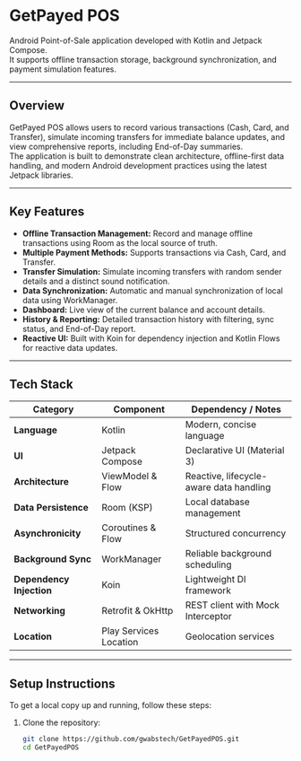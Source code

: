 # GetPayed POS

Android Point-of-Sale application developed with Kotlin and Jetpack Compose.  
It supports offline transaction storage, background synchronization, and payment simulation features.

---

## Overview

GetPayed POS allows users to record various transactions (Cash, Card, and Transfer), simulate incoming transfers for immediate balance updates, and view comprehensive reports, including End-of-Day summaries.  
The application is built to demonstrate clean architecture, offline-first data handling, and modern Android development practices using the latest Jetpack libraries.

---

## Key Features

- **Offline Transaction Management:** Record and manage offline transactions using Room as the local source of truth.  
- **Multiple Payment Methods:** Supports transactions via Cash, Card, and Transfer.  
- **Transfer Simulation:** Simulate incoming transfers with random sender details and a distinct sound notification.  
- **Data Synchronization:** Automatic and manual synchronization of local data using WorkManager.  
- **Dashboard:** Live view of the current balance and account details.  
- **History & Reporting:** Detailed transaction history with filtering, sync status, and End-of-Day report.  
- **Reactive UI:** Built with Koin for dependency injection and Kotlin Flows for reactive data updates.

---

## Tech Stack

| Category              | Component               | Dependency / Notes                     |
|-----------------------|------------------------|----------------------------------------|
| **Language**          | Kotlin                 | Modern, concise language               |
| **UI**                | Jetpack Compose        | Declarative UI (Material 3)            |
| **Architecture**      | ViewModel & Flow       | Reactive, lifecycle-aware data handling|
| **Data Persistence**  | Room (KSP)             | Local database management              |
| **Asynchronicity**    | Coroutines & Flow      | Structured concurrency                 |
| **Background Sync**   | WorkManager            | Reliable background scheduling         |
| **Dependency Injection** | Koin               | Lightweight DI framework               |
| **Networking**        | Retrofit & OkHttp      | REST client with Mock Interceptor      |
| **Location**          | Play Services Location | Geolocation services                   |

---

## Setup Instructions

To get a local copy up and running, follow these steps:

1. Clone the repository:
   ```bash
   git clone https://github.com/gwabstech/GetPayedPOS.git
   cd GetPayedPOS
